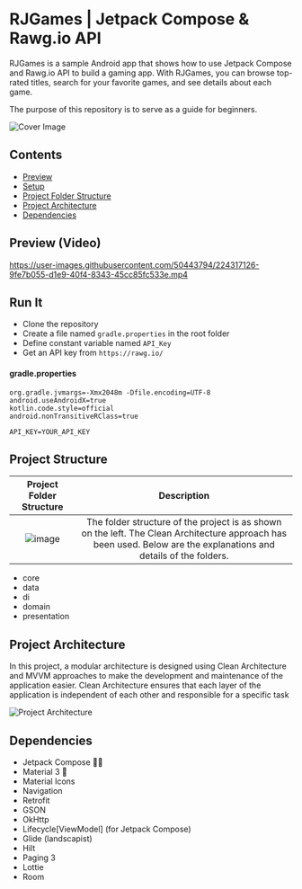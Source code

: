 
# RJGames | Jetpack Compose & Rawg.io API

RJGames is a sample Android app that shows how to use Jetpack Compose and Rawg.io API to build a gaming app. With RJGames, you can browse top-rated titles, search for your favorite games, and see details about each game.

The purpose of this repository is to serve as a guide for beginners.

![Cover Image](https://user-images.githubusercontent.com/50443794/224314547-44c6663d-349b-4679-b006-293c87978c4e.png)

## Contents

* [Preview](https://github.com/kerimbr/RJGames-Jetpack-Compose-Rawg.io-API#preview-view)
* [Setup](https://github.com/kerimbr/RJGames-Jetpack-Compose-Rawg.io-API#run-it)
* [Project Folder Structure](https://github.com/kerimbr/RJGames-Jetpack-Compose-Rawg.io-API#project-structure)
* [Project Architecture](https://github.com/kerimbr/RJGames-Jetpack-Compose-Rawg.io-API#project-architecture)
* [Dependencies](RJGames-Jetpack-Compose-Rawg.io-API#dependencies)


## Preview (Video)

https://user-images.githubusercontent.com/50443794/224317126-9fe7b055-d1e9-40f4-8343-45cc85fc533e.mp4
## Run It

* Clone the repository
* Create a file named ```gradle.properties``` in the root folder
* Define constant variable named ```API_Key``` 
* Get an API key from ```https://rawg.io/```

#### gradle.properties

```
org.gradle.jvmargs=-Xmx2048m -Dfile.encoding=UTF-8
android.useAndroidX=true
kotlin.code.style=official
android.nonTransitiveRClass=true

API_KEY=YOUR_API_KEY
```
## Project Structure
Project Folder Structure | Description
:-------------------------------------:|:-------------------------------------:
![image](https://user-images.githubusercontent.com/50443794/224317943-ff368703-0a74-4457-b96e-0839c2b54f5c.png) | The folder structure of the project is as shown on the left. The Clean Architecture approach has been used. Below are the explanations and details of the folders.

* core
* data
* di
* domain
* presentation


## Project Architecture

In this project, a modular architecture is designed using Clean Architecture and MVVM approaches to make the development and maintenance of the application easier. Clean Architecture ensures that each layer of the application is independent of each other and responsible for a specific task

![Project Architecture](https://user-images.githubusercontent.com/50443794/224318396-879f80c2-570f-4379-906a-8357c71da7b7.png)

## Dependencies


* Jetpack Compose 💙💚
* Material 3 💖
* Material Icons
* Navigation
* Retrofit
* GSON
* OkHttp
* Lifecycle[ViewModel] (for Jetpack Compose)
* Glide (landscapist)
* Hilt
* Paging 3
* Lottie
* Room
